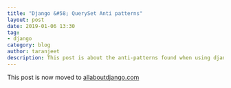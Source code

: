```yaml
---
title: "Django &#58; QuerySet Anti patterns"
layout: post
date: 2019-01-06 13:30
tag:
- django
category: blog
author: taranjeet
description: This post is about the anti-patterns found when using django querysets.
---
```


This post is now moved to [allaboutdjango.com](https://allaboutdjango.com/django-queryset-anti-patterns/)
